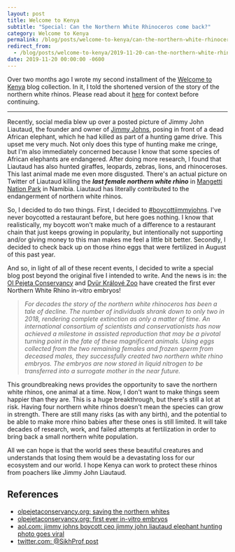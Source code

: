 ```yaml
---
layout: post
title: Welcome to Kenya
subtitle: "Special: Can the Northern White Rhinoceros come back?"
category: Welcome to Kenya
permalink: /blog/posts/welcome-to-kenya/can-the-northern-white-rhinocerous-come-back/
redirect_from:
  - /blog/posts/welcome-to-kenya/2019-11-20-can-the-northern-white-rhinocerous-come-back/
date: 2019-11-20 00:00:00 -0600
---
```


Over two months ago I wrote my second installment of the [Welcome to Kenya](/blog/welcome-to-kenya/) blog collection. In it, I told the shortened version of the story of the northern white rhinos. Please read about it [here](/blog/posts/welcome-to-kenya/the-game-drives/) for context before continuing.

---

Recently, social media blew up over a posted picture of Jimmy John Liautaud, the founder and owner of [Jimmy Johns](https://www.jimmyjohns.com/), posing in front of a dead African elephant, which he had killed as part of a hunting game drive. This upset me very much. Not only does this type of hunting make me cringe, but I'm also immediately concerned because I know that some species of African elephants are endangered. After doing more research, I found that Liautaud has also hunted giraffes, leopards, zebras, lions, and rhinoceroses. This last animal made me even more disgusted. There's an actual picture on Twitter of Liautaud killing the **_last female northern white rhino_** in [Mangetti Nation Park](https://en.wikipedia.org/wiki/Mangetti_National_Park) in Namibia. Liautaud has literally contributed to the endangerment of northern white rhinos.

So, I decided to do two things. First, I decided to [#boycottjimmyjohns](https://twitter.com/search?q=%23boycottjimmyjohns&src=typeahead_click). I've never boycotted a restaurant before, but here goes nothing. I know that realistically, my boycott won't make much of a difference to a restaurant chain that just keeps growing in popularity, but intentionally not supporting and/or giving money to this man makes me feel a little bit better. Secondly, I decided to check back up on those rhino eggs that were fertilized in August of this past year.

And so, in light of all of these recent events, I decided to write a special blog post beyond the original five I intended to write. And the news is in: the [Ol Pejeta Conservancy](https://www.olpejetaconservancy.org/) and [Dvür Králové Zoo](https://safaripark.cz/) have created the first ever Northern White Rhino in-vitro embryos!

> _For decades the story of the northern white rhinoceros has been a tale of decline. The number of individuals shrank down to only two in 2018, rendering complete extinction as only a matter of time. An international consortium of scientists and conservationists has now achieved a milestone in assisted reproduction that may be a pivotal turning point in the fate of these magnificent animals. Using eggs collected from the two remaining females and frozen sperm from deceased males, they successfully created two northern white rhino embryos. The embryos are now stored in liquid nitrogen to be transferred into a surrogate mother in the near future._

This groundbreaking news provides the opportunity to save the northern white rhinos, one animal at a time. Now, I don't want to make things seem happier than they are. This is a huge breakthrough, but there's still a lot at risk. Having four northern white rhinos doesn't mean the species can grow in strength. There are still many risks (as with any birth), and the potential to be able to make more rhino babies after these ones is still limited. It will take decades of research, work, and failed attempts at fertilization in order to bring back a small northern white population.

All we can hope is that the world sees these beautiful creatures and understands that losing them would be a devastating loss for our ecosystem and our world. I hope Kenya can work to protect these rhinos from poachers like Jimmy John Liautaud.

## References

* [olpejetaconservancy.org: saving the northern whites](https://www.olpejetaconservancy.org/saving-the-northern-whites/)
* [olpejetaconservancy.org: first ever in-vitro embryos](https://www.olpejetaconservancy.org/first-ever-in-vitro-embryos/)
* [aol.com: jimmy johns boycott ceo jimmy john liautaud elephant hunting photo goes viral](https://www.aol.com/article/finance/2019/08/23/jimmy-johns-boycott-ceo-jimmy-john-liautaud-elephant-hunting-photo-goes-viral/23800248/?fbclid=IwAR3ZGSFAQ3btXRtEefAPq9oMNOFlterroWAz54rNyRuTLAwqWjJXkXXU9dM)
* [twitter.com: @SikhProf post](https://twitter.com/SikhProf/status/1164894341921480704)
